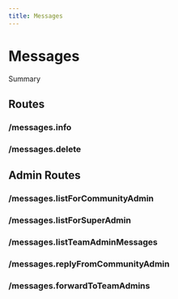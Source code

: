 ```yaml
---
title: Messages
---
```


# Messages

Summary

## Routes

### /messages.info

### /messages.delete

## Admin Routes

### /messages.listForCommunityAdmin

### /messages.listForSuperAdmin

### /messages.listTeamAdminMessages

### /messages.replyFromCommunityAdmin

### /messages.forwardToTeamAdmins

